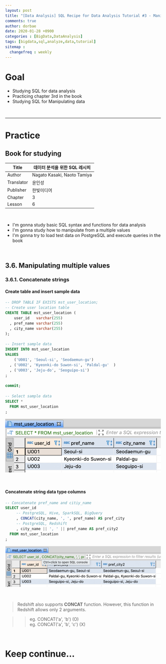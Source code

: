 ```yaml
---
layout: post
title: "[Data Analysis] SQL Recipe for Data Analysis Tutorial #3 - Manipulating multiple values"
comments: true
author: dorbae
date: 2020-01-28 +0900
categories : [BigData,DataAnalysis]
tags: [bigdata,sql,analyze,data,tutorial]
sitemap :
  changefreq : weekly
---
```


# Goal
* Studying SQL for data analysis
* Practicing chapter 3rd in the book
* Studying SQL for Manipulating data

<br />

---------------

# Practice

## Book for studying

| Title | 데이터 분석을 위한 SQL 레시피 | 
| --- | --- |
| Author | Nagato Kasaki, Naoto Tamiya |
| Translator | 윤인성 |
| Publisher | 한빛미디어 |
| Chapter | 3 |
| Lesson | 6 |

<br >

* I'm gonna study basic SQL syntax and functions for data analysis
* I'm gonna study how to manipulate from a multiple values
* I'm gonna try to load test data on PostgreSQL and execute queries in the book

<br />

## 3.6. Manipulating multiple values
### 3.6.1. Concatenate strings
#### Create table and insert sample data

```sql
-- DROP TABLE IF EXISTS mst_user_location;
-- Create user location table
CREATE TABLE mst_user_location (
    user_id   varchar(255)
  , pref_name varchar(255)
  , city_name varchar(255)
);

-- Insert sample data
INSERT INTO mst_user_location
VALUES
    ('U001', 'Seoul-si', 'Seodaemun-gu')
  , ('U002', 'Kyeonki-do Suwon-si', 'Paldal-gu'  )
  , ('U003', 'Jeju-do', 'Seoguipo-si')
;

commit;

-- Select sample data
SELECT *
  FROM mst_user_location 
;
```

![screenshot001](/assets/images/posts/2020/01/2020-01-28-bigdata-sql-sqlrecipeforanalysis-003-001.png)

<br />

#### Concatenate string data type columns

```sql
-- Concatenate pref_name and citiy_name
SELECT user_id
     -- PostgreSQL, Hive, SparkSQL, BigQuery
     , CONCAT(city_name, ', ', pref_name) AS pref_city
     -- PostgreSQL, Redshift
     , city_name || ', ' || pref_name AS pref_city2
  FROM mst_user_location 
;
```

![screenshot002](/assets/images/posts/2020/01/2020-01-28-bigdata-sql-sqlrecipeforanalysis-003-002.png)

<br />

> Redshift also supports **CONCAT** function. However, this function in Redshift allows only 2 arguments.

>> eg. CONCAT('a', 'b') (O) <br /> eg. CONCAT('a', 'b', 'c') (X)

<br />


# Keep continue...